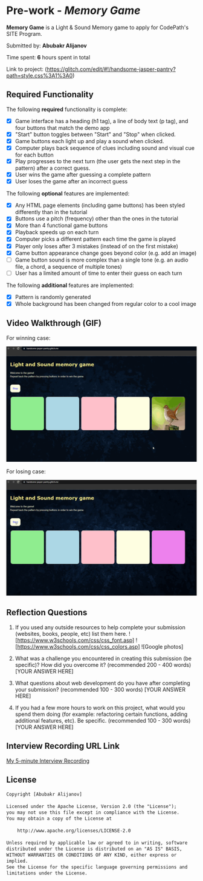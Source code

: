 # Pre-work - *Memory Game*

**Memory Game** is a Light & Sound Memory game to apply for CodePath's SITE Program. 

Submitted by: **Abubakr Alijanov**

Time spent: **6** hours spent in total

Link to project: (https://glitch.com/edit/#!/handsome-jasper-pantry?path=style.css%3A1%3A0)

## Required Functionality

The following **required** functionality is complete:

* [x] Game interface has a heading (h1 tag), a line of body text (p tag), and four buttons that match the demo app
* [x] "Start" button toggles between "Start" and "Stop" when clicked. 
* [x] Game buttons each light up and play a sound when clicked. 
* [x] Computer plays back sequence of clues including sound and visual cue for each button
* [x] Play progresses to the next turn (the user gets the next step in the pattern) after a correct guess. 
* [x] User wins the game after guessing a complete pattern
* [x] User loses the game after an incorrect guess

The following **optional** features are implemented:

* [x] Any HTML page elements (including game buttons) has been styled differently than in the tutorial
* [x] Buttons use a pitch (frequency) other than the ones in the tutorial
* [x] More than 4 functional game buttons
* [x] Playback speeds up on each turn
* [x] Computer picks a different pattern each time the game is played
* [x] Player only loses after 3 mistakes (instead of on the first mistake)
* [x] Game button appearance change goes beyond color (e.g. add an image)
* [ ] Game button sound is more complex than a single tone (e.g. an audio file, a chord, a sequence of multiple tones)
* [ ] User has a limited amount of time to enter their guess on each turn

The following **additional** features are implemented:

- [x] Pattern is randomly generated
- [x] Whole background has been changed from regular color to a cool image 

## Video Walkthrough (GIF)

For winning case:

![](https://github.com/Abubakr2000/Sound-Memory-Game/blob/main/walkthrough1.gif)

For losing case:

![](https://github.com/Abubakr2000/Sound-Memory-Game/blob/main/walkthrough2.gif)


## Reflection Questions
1. If you used any outside resources to help complete your submission (websites, books, people, etc) list them here. 
![https://www.w3schools.com/css/css_font.asp]
![https://www.w3schools.com/css/css_colors.asp]
![Google photos]

2. What was a challenge you encountered in creating this submission (be specific)? How did you overcome it? (recommended 200 - 400 words) 
[YOUR ANSWER HERE]

3. What questions about web development do you have after completing your submission? (recommended 100 - 300 words) 
[YOUR ANSWER HERE]

4. If you had a few more hours to work on this project, what would you spend them doing (for example: refactoring certain functions, adding additional features, etc). Be specific. (recommended 100 - 300 words) 
[YOUR ANSWER HERE]



## Interview Recording URL Link

[My 5-minute Interview Recording](https://www.kapwing.com/videos/6247ec79acf9c8006d59f6ec)


## License

    Copyright [Abubakr Alijanov]

    Licensed under the Apache License, Version 2.0 (the "License");
    you may not use this file except in compliance with the License.
    You may obtain a copy of the License at

        http://www.apache.org/licenses/LICENSE-2.0

    Unless required by applicable law or agreed to in writing, software
    distributed under the License is distributed on an "AS IS" BASIS,
    WITHOUT WARRANTIES OR CONDITIONS OF ANY KIND, either express or implied.
    See the License for the specific language governing permissions and
    limitations under the License.
